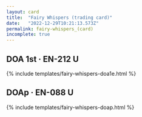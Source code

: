 ```yaml
---
layout: card
title:  "Fairy Whispers (trading card)"
date:   "2022-12-29T10:21:13.573Z"
permalink: fairy-whispers_(card)
incomplete: true
---
```


## DOA 1st &middot; EN-212 U

{% include templates/fairy-whispers-doa1e.html %}


## DOAp &middot; EN-088 U

{% include templates/fairy-whispers-doap.html %}
